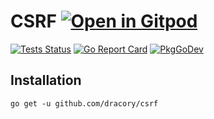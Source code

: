 # CSRF <a href="https://gitpod.io/#https://github.com/dracory/csrf" style="float:right:"><img src="https://gitpod.io/button/open-in-gitpod.svg" alt="Open in Gitpod" loading="lazy"></a>

[![Tests Status](https://github.com/dracory/csrf/actions/workflows/tests.yml/badge.svg?branch=main)](https://github.com/dracory/csrf/actions/workflows/tests.yml)
[![Go Report Card](https://goreportcard.com/badge/github.com/dracory/csrf)](https://goreportcard.com/report/github.com/gouniverse/ui)
[![PkgGoDev](https://pkg.go.dev/badge/github.com/dracory/csrf)](https://pkg.go.dev/github.com/dracory/csrf)

## Installation
```
go get -u github.com/dracory/csrf
```
